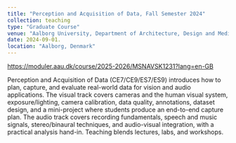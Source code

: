 ```yaml
---
title: "Perception and Acquisition of Data, Fall Semester 2024"
collection: teaching
type: "Graduate Course"
venue: "Aalborg University, Department of Architecture, Design and Media Technology"
date: 2024-09-01.
location: "Aalborg, Denmark"
---
```


<https://moduler.aau.dk/course/2025-2026/MSNAVSK1231?lang=en-GB>

Perception and Acquisition of Data (CE7/CE9/ES7/ES9) introduces how to plan, capture, and evaluate real-world data for vision and audio applications. The visual track covers cameras and the human visual system, exposure/lighting, camera calibration, data quality, annotations, dataset design, and a mini-project where students produce an end-to-end capture plan. The audio track covers recording fundamentals, speech and music signals, stereo/binaural techniques, and audio-visual integration, with a practical analysis hand-in. Teaching blends lectures, labs, and workshops.